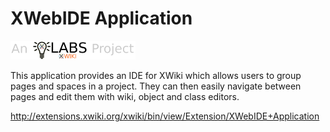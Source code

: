 # XWebIDE Application

[![XWiki labs logo](https://raw.githubusercontent.com/xwiki-labs/xwiki-labs-logo/master/projects/xwikilabs/xlabs-project.png "XWiki labs")](https://labs.xwiki.com/xwiki/bin/view/Main/WebHome)

This application provides an IDE for XWiki which allows users to group pages and spaces in a project. They can then easily navigate between pages and edit them with wiki, object and class editors.

http://extensions.xwiki.org/xwiki/bin/view/Extension/XWebIDE+Application